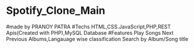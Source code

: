 # Spotify_Clone_Main
#made by PRANOY PATRA
#Techs
HTML,CSS.JavaScript,PHP,REST Apis(Created with PHP),MySQL Database
#Features
Play Songs
Next Previous
Albums,Langauage wise classification
Search by Album/Song title
